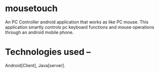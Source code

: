 # mousetouch
An PC Controller android application that works as like PC mouse. This application smartly controls pc keyboard functions and mouse operations through an android mobile phone.
# Technologies used –
Android[Client], Java[server].
